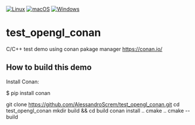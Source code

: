 [![Linux](https://github.com/AlessandroScrem/test_opengl_conan/actions/workflows/linux.yml/badge.svg)](https://github.com/AlessandroScrem/test_opengl_conan/actions/workflows/linux.yml)
[![macOS](https://github.com/AlessandroScrem/test_opengl_conan/actions/workflows/macOS.yml/badge.svg)](https://github.com/AlessandroScrem/test_opengl_conan/actions/workflows/macOS.yml)
[![Windows](https://github.com/AlessandroScrem/test_opengl_conan/actions/workflows/windows.yml/badge.svg)](https://github.com/AlessandroScrem/test_opengl_conan/actions/workflows/windows.yml)
# test_opengl_conan

C/C++ test demo using conan pakage manager https://conan.io/

## How to build this demo

Install Conan:

$ pip install conan

git clone https://github.com/AlessandroScrem/test_opengl_conan.git
cd test_opengl_conan
mkdir build && cd build
conan install ..
cmake ..
cmake --build 


